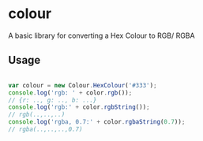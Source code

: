 colour
====================

A basic library for converting a Hex Colour to RGB/ RGBA


Usage
----------------


```js

var colour = new Colour.HexColour('#333');
console.log('rgb: ' + color.rgb());
// {r: .., g: .., b: ...}
console.log('rgb:' + color.rgbString());
// rgb(..,..,..)
console.log('rgba, 0.7:' + color.rgbaString(0.7));
// rgba(..,..,..,0.7)
```

